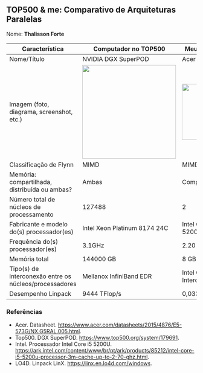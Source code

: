 TOP500 & me: Comparativo de Arquiteturas Paralelas
--------------------------------------------------

Nome: <b>Thalisson Forte</b>

| Característica                                            | Computador no TOP500  | Meu computador  |
| --------------------------------------------------------- | --------------------- | --------------- |
| Nome/Título                                               | NVIDIA DGX SuperPOD  |   Acer Aspire E5              |
| Imagem (foto, diagrama, screenshot, etc.)                 |    <img src="https://insidehpc.com/wp-content/uploads/2020/01/17-superpod-1280x509.jpg" width="248"> |    <img src="https://www.notebookcheck.info/uploads/tx_nbc2/AcerAspireE5-573__1__07.jpg" width="148">|
| Classificação de Flynn                                    |            MIMD           |       MIMD          |
| Memória: compartilhada, distribuída ou ambas?             |          Ambas             |        Compartilhada         |
| Número total de núcleos de processamento                  |        127488               |       2         |
| Fabricante e modelo do(s) processador(es)                 |         Intel Xeon Platinum 8174 24C              |         Intel Core i5 5200U        |
| Frequência do(s) processador(es)                          |          3.1GHz         |    2.20 GHz          |
| Memória total                                             |          	144000 GB             |      8 GB           |
| Tipo(s) de interconexão entre os núcleos/processadores    |            Mellanox InfiniBand EDR           |      Intel QuickPath Interconnec           | 
| Desempenho Linpack                                        |          9444 TFlop/s             |          0,0336 TFlop/s       |

### Referências
- Acer. Datasheet. https://www.acer.com/datasheets/2015/4876/E5-573G/NX.G5RAL.005.html.
- Top500. DGX SuperPOD. https://www.top500.org/system/179691.
- Intel. Processador Intel Core i5 5200U. https://ark.intel.com/content/www/br/pt/ark/products/85212/intel-core-i5-5200u-processor-3m-cache-up-to-2-70-ghz.html.
- LO4D. Linpack LinX. https://linx.en.lo4d.com/windows.
